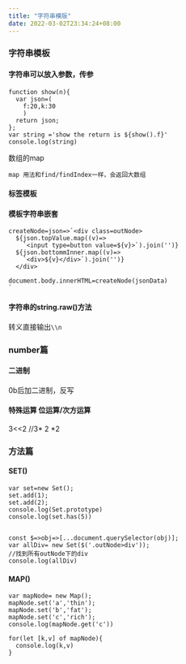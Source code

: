 ```yaml
---
title: "字符串模版"
date: 2022-03-02T23:34:24+08:00
---
```

### 字符串模板
#### 字符串可以放入参数，传参
```
function show(n){
  var json=(
    f:20,k:30
    )
  return json;
};
var string ='show the return is ${show().f}'
console.log(string)
```
数组的map
```
map 用法和find/findIndex一样，会返回大数组
```
#### 标签模板
#### 模板字符串嵌套
```
createNode=json=>`<div class=outNode>
  ${json.topValue.map((v)=>
    `<input type=button value=${v}>`).join('')}
  ${json.bottommInner.map((v)=>
    `<div>${v}</div>`).join('')}
  </div>

document.body.innerHTML=createNode(jsonData)    
`
```
#### 字符串的string.raw()方法
转义直接输出`\\n`
### number篇
#### 二进制
0b后加二进制，反写
#### 特殊运算 位运算/次方运算
3<<2  //3* 2 *2
### 方法篇
#### SET()
```
var set=new Set();
set.add(1);
set.add(2);
console.log(Set.prototype)
console.log(set.has(5))


const $=>obj=>[...document.querySelector(obj)];
var allDiv= new Set($('.outNode>div'));
//找到所有outNode下的div
console.log(allDiv)
```

#### MAP()
```
var mapNode= new Map();
mapNode.set('a','thin');
mapNode.set('b','fat');
mapNode.set('c','rich');
console.log(mapNode.get('c'))

for(let [k,v] of mapNode){
  console.log(k,v)
}
```
